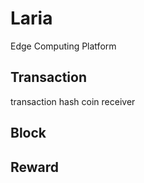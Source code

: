 # Laria
Edge Computing Platform

## Transaction
transaction hash
coin
receiver


## Block

## Reward

## 

